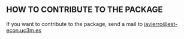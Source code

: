 
## HOW TO CONTRIBUTE TO THE PACKAGE

If you want to contribute to the package, send a mail to javierro@est-econ.uc3m.es
